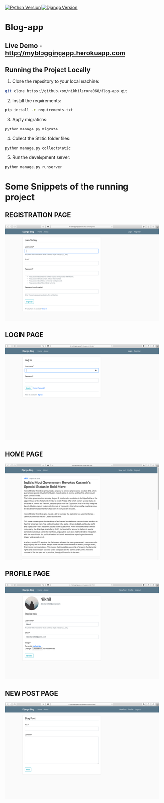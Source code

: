 [![Python Version](https://img.shields.io/badge/python-3.6.7-brightgreen.svg)](https://python.org)
[![Django Version](https://img.shields.io/badge/django-3.1.1-brightgreen.svg)](https://djangoproject.com)

# Blog-app

## Live Demo - http://mybloggingapp.herokuapp.com

## Running the Project Locally

1. Clone the repository to your local machine:

```bash
git clone https://github.com/nikhilarora068/Blog-app.git
```

2. Install the requirements:

```bash
pip install -r requirements.txt
```

3. Apply migrations:

```bash
python manage.py migrate
```

4. Collect the Static folder files:

```bash
python manage.py collectstatic
```

5. Run the development server:

```bash
python manage.py runserver
```
# Some Snippets of the running project 


## REGISTRATION PAGE
![](images/register.png)


## LOGIN PAGE
![](images/login.png)

## HOME PAGE
![](images/home.png)

## PROFILE PAGE
![](images/profile.png)

## NEW POST PAGE
![](images/new_post.png)

